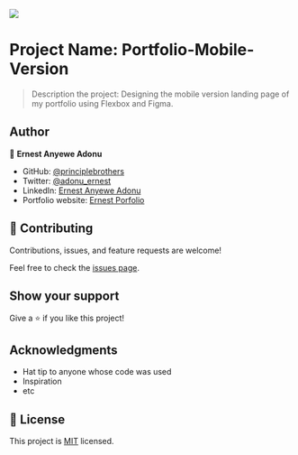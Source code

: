 ![](https://img.shields.io/badge/Microverse-blueviolet)

# Project Name: Portfolio-Mobile-Version

> Description the project: Designing the mobile version landing page of my portfolio using Flexbox and Figma.




## Author

👤 **Ernest Anyewe Adonu**

- GitHub: [@principlebrothers](https://github.com/principlebrothers)
- Twitter: [@adonu_ernest](https://twitter.com/adonu_ernest)
- LinkedIn: [Ernest Anyewe Adonu](www.linkedin.com/in/ernest-adonu-7b61951b0)
- Portfolio website: [Ernest Porfolio](https://principlebrothers.github.io/Portfolio-Mobile-Version/)


## 🤝 Contributing

Contributions, issues, and feature requests are welcome!

Feel free to check the [issues page](../../issues/).

## Show your support

Give a ⭐️ if you like this project!

## Acknowledgments

- Hat tip to anyone whose code was used
- Inspiration
- etc

## 📝 License

This project is [MIT](./MIT.md) licensed.
